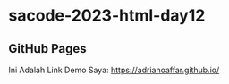 # sacode-2023-html-day12

## GitHub Pages 
Ini Adalah Link Demo Saya: https://adrianoaffar.github.io/
